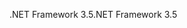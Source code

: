 <span data-ttu-id="05587-101">.NET Framework 3.5</span><span class="sxs-lookup"><span data-stu-id="05587-101">.NET Framework 3.5</span></span>